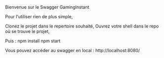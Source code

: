 Bienvenue sur le Swagger GamingInstant

Pour l'utiliser rien de plus simple,

Clonez le projet dans le repertoire souhaité,
Ouvrez votre shell dans le repo où se trouve le projet,

Puis :
    npm install
    npm start

Vous pouvez accéder au swagger en local : http://localhost:8080/
